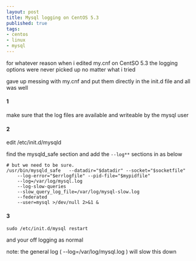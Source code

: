 ```yaml
--- 
layout: post
title: Mysql logging on CentOS 5.3
published: true
tags: 
- centos
- linux
- mysql
---
```


for whatever reason when i edited my.cnf on CentSO 5.3 the logging options 
were never picked up no matter what i tried

gave up messing with my.cnf and put them directly in the init.d file and all was well

#### 1 
make sure that the log files are available and writeable by the mysql user

#### 2 
edit /etc/init.d/mysqld

find the mysqld_safe section and add the `--log**` sections in as below

```
# but we need to be sure.
/usr/bin/mysqld_safe   --datadir="$datadir" --socket="$socketfile"
    --log-error="$errlogfile" --pid-file="$mypidfile"
    --log=/var/log/mysql.log 
    --log-slow-queries
    --slow_query_log_file=/var/log/mysql-slow.log 
    --federated 
    --user=mysql >/dev/null 2>&1 &
```

#### 3

```
sudo /etc/init.d/mysql restart
```

and your off logging as normal

note: the general log ( --log=/var/log/mysql.log ) will slow this down
